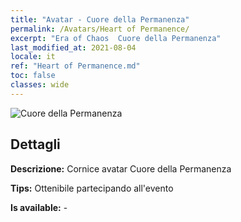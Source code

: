```yaml
---
title: "Avatar - Cuore della Permanenza"
permalink: /Avatars/Heart of Permanence/
excerpt: "Era of Chaos  Cuore della Permanenza"
last_modified_at: 2021-08-04
locale: it
ref: "Heart of Permanence.md"
toc: false
classes: wide
---
```

 ![Cuore della Permanenza](/images/a/avatarFrame_54.png)

## Dettagli

 **Descrizione:** Cornice avatar Cuore della Permanenza 

 **Tips:** Ottenibile partecipando all'evento 

 **Is available:**  - 

